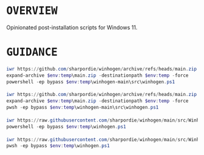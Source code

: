 # <samp>OVERVIEW</samp>

Opinionated post-installation scripts for Windows 11.

# <samp>GUIDANCE</samp>

```powershell
iwr https://github.com/sharpordie/winhogen/archive/refs/heads/main.zip -o $env:temp\main.zip
expand-archive $env:temp\main.zip -destinationpath $env:temp -force
powershell -ep bypass $env:temp\winhogen-main\src\winhogen.ps1

iwr https://github.com/sharpordie/winhogen/archive/refs/heads/main.zip -o $env:temp\main.zip
expand-archive $env:temp\main.zip -destinationpath $env:temp -force
pwsh -ep bypass $env:temp\winhogen-main\src\winhogen.ps1

iwr https://raw.githubusercontent.com/sharpordie/winhogen/main/src/Winhogen.ps1 -o $env:temp\winhogen.ps1
powershell -ep bypass $env:temp\winhogen.ps1

iwr https://raw.githubusercontent.com/sharpordie/winhogen/main/src/Winhogen.ps1 -o $env:temp\winhogen.ps1
pwsh -ep bypass $env:temp\winhogen.ps1
```

<!-- 
## For coding purpose

<img src="https://fakeimg.pl/852x480/43d6b5/43d6b5" width="49.25%"/><img src="assets/img0.png" width="1.5%"/><img src="https://fakeimg.pl/852x480/43d6b5/43d6b5" width="49.25%"/>

### Features

- Update and configure windows
- Update and configure gpu driver
- ...

### Launcher

```powershell
iwr https://github.com/sharpordie/winhogen/archive/refs/heads/main.zip -o $env:temp\main.zip
expand-archive $env:temp\main.zip -destinationpath $env:temp -force
powershell -ep bypass $env:temp\winhogen-main\src\codhogen.ps1
```

## For gaming purpose

<img src="https://fakeimg.pl/852x480/ffa154/ffa154" width="49.25%"/><img src="assets/img0.png" width="1.5%"/><img src="https://fakeimg.pl/852x480/ffa154/ffa154" width="49.25%"/>

### Features

- Update and configure windows
- Update and configure gpu driver
- ...

### Launcher

```powershell
iwr https://github.com/sharpordie/winhogen/archive/refs/heads/main.zip -o $env:temp\main.zip
expand-archive $env:temp\main.zip -destinationpath $env:temp -force
powershell -ep bypass $env:temp\winhogen-main\src\gamhogen.ps1
```

## For stream purpose

<img src="https://fakeimg.pl/852x480/9bdb4d/9bdb4d" width="49.25%"/><img src="assets/img0.png" width="1.5%"/><img src="https://fakeimg.pl/852x480/9bdb4d/9bdb4d" width="49.25%"/>

### Features

- Update and configure windows
- Update and configure gpu driver
- Update and configure sunshine
- ...

### Launcher

```powershell
iwr https://github.com/sharpordie/winhogen/archive/refs/heads/main.zip -o $env:temp\main.zip
expand-archive $env:temp\main.zip -destinationpath $env:temp -force
powershell -ep bypass $env:temp\winhogen-main\src\strhogen.ps1
```

## For custom purpose

Copy the generic template and make it yours.

```powershell
git clone https://github.com/sharpordie/winhogen.git
cp winhogen\src\template.ps1 winhogen\src\cushogen.ps1
``` -->